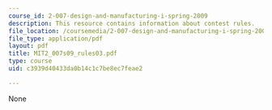 ```yaml
---
course_id: 2-007-design-and-manufacturing-i-spring-2009
description: This resource contains information about contest rules.
file_location: /coursemedia/2-007-design-and-manufacturing-i-spring-2009/c3939d40433da0b14c1c7be8ec7feae2_MIT2_007s09_rules03.pdf
file_type: application/pdf
layout: pdf
title: MIT2_007s09_rules03.pdf
type: course
uid: c3939d40433da0b14c1c7be8ec7feae2

---
```

None